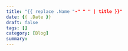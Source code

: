 ```yaml
---
title: "{{ replace .Name "-" " " | title }}"
date: {{ .Date }}
draft: false
tags: []
category: [Blog]
summary: 
---
```

